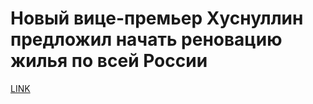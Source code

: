 # Новый вице-премьер Хуснуллин предложил начать реновацию жилья по всей России



[LINK](https://varlamov.ru/3765234.html)